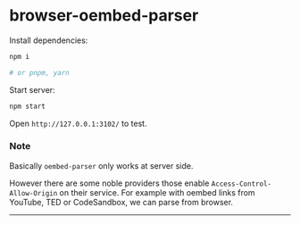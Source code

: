 # browser-oembed-parser

Install dependencies:

```bash
npm i

# or pnpm, yarn
```

Start server:

```bash
npm start
```

Open `http://127.0.0.1:3102/` to test.


### Note

Basically `oembed-parser` only works at server side.

However there are some noble providers those enable `Access-Control-Allow-Origin` on their service.
For example with oembed links from YouTube, TED or CodeSandbox, we can parse from browser.

---
